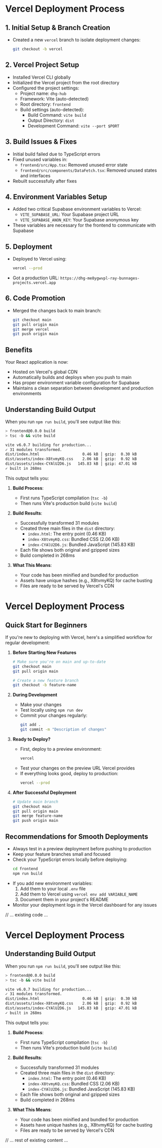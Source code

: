 # Vercel Deployment Process

## 1. Initial Setup & Branch Creation
- Created a new `vercel` branch to isolate deployment changes:
  ```bash
  git checkout -b vercel
  ```

## 2. Vercel Project Setup
- Installed Vercel CLI globally
- Initialized the Vercel project from the root directory
- Configured the project settings:
  - Project name: `dhg-hub`
  - Framework: Vite (auto-detected)
  - Root directory: `frontend`
  - Build settings (auto-detected):
    - Build Command: `vite build`
    - Output Directory: `dist`
    - Development Command: `vite --port $PORT`

## 3. Build Issues & Fixes
- Initial build failed due to TypeScript errors
- Fixed unused variables in:
  - `frontend/src/App.tsx`: Removed unused error state
  - `frontend/src/components/DataFetch.tsx`: Removed unused states and interfaces
- Rebuilt successfully after fixes

## 4. Environment Variables Setup
- Added two critical Supabase environment variables to Vercel:
  - `VITE_SUPABASE_URL`: Your Supabase project URL
  - `VITE_SUPABASE_ANON_KEY`: Your Supabase anonymous key
- These variables are necessary for the frontend to communicate with Supabase

## 5. Deployment
- Deployed to Vercel using:
  ```bash
  vercel --prod
  ```
- Got a production URL: `https://dhg-me8ygwvpl-ray-bunnages-projects.vercel.app`

## 6. Code Promotion
- Merged the changes back to main branch:
  ```bash
  git checkout main
  git pull origin main
  git merge vercel
  git push origin main
  ```

## Benefits
Your React application is now:
- Hosted on Vercel's global CDN
- Automatically builds and deploys when you push to main
- Has proper environment variable configuration for Supabase
- Maintains a clean separation between development and production environments

## Understanding Build Output
When you run `npm run build`, you'll see output like this:
```bash
> frontend@0.0.0 build
> tsc -b && vite build

vite v6.0.7 building for production...
✓ 31 modules transformed.
dist/index.html                   0.46 kB │ gzip:  0.30 kB
dist/assets/index-X8tvmyKQ.css    2.06 kB │ gzip:  0.92 kB
dist/assets/index-CYAlU2D6.js   145.83 kB │ gzip: 47.01 kB
✓ built in 268ms
```

This output tells you:
1. **Build Process**:
   - First runs TypeScript compilation (`tsc -b`)
   - Then runs Vite's production build (`vite build`)

2. **Build Results**:
   - Successfully transformed 31 modules
   - Created three main files in the `dist` directory:
     - `index.html`: The entry point (0.46 KB)
     - `index-X8tvmyKQ.css`: Bundled CSS (2.06 KB)
     - `index-CYAlU2D6.js`: Bundled JavaScript (145.83 KB)
   - Each file shows both original and gzipped sizes
   - Build completed in 268ms

3. **What This Means**:
   - Your code has been minified and bundled for production
   - Assets have unique hashes (e.g., X8tvmyKQ) for cache busting
   - Files are ready to be served by Vercel's CDN

# Vercel Deployment Process

## Quick Start for Beginners
If you're new to deploying with Vercel, here's a simplified workflow for regular development:

1. **Before Starting New Features**
   ```bash
   # Make sure you're on main and up-to-date
   git checkout main
   git pull origin main
   
   # Create a new feature branch
   git checkout -b feature-name
   ```

2. **During Development**
   - Make your changes
   - Test locally using `npm run dev`
   - Commit your changes regularly:
     ```bash
     git add .
     git commit -m "Description of changes"
     ```

3. **Ready to Deploy?**
   - First, deploy to a preview environment:
     ```bash
     vercel
     ```
   - Test your changes on the preview URL Vercel provides
   - If everything looks good, deploy to production:
     ```bash
     vercel --prod
     ```

4. **After Successful Deployment**
   ```bash
   # Update main branch
   git checkout main
   git pull origin main
   git merge feature-name
   git push origin main
   ```

## Recommendations for Smooth Deployments
- Always test in a preview deployment before pushing to production
- Keep your feature branches small and focused
- Check your TypeScript errors locally before deploying:
  ```bash
  cd frontend
  npm run build
  ```
- If you add new environment variables:
  1. Add them to your local `.env` file
  2. Add them to Vercel using `vercel env add VARIABLE_NAME`
  3. Document them in your project's README
- Monitor your deployment logs in the Vercel dashboard for any issues

// ... existing code ...


# Vercel Deployment Process

## Understanding Build Output
When you run `npm run build`, you'll see output like this:
```bash
> frontend@0.0.0 build
> tsc -b && vite build

vite v6.0.7 building for production...
✓ 31 modules transformed.
dist/index.html                   0.46 kB │ gzip:  0.30 kB
dist/assets/index-X8tvmyKQ.css    2.06 kB │ gzip:  0.92 kB
dist/assets/index-CYAlU2D6.js   145.83 kB │ gzip: 47.01 kB
✓ built in 268ms
```

This output tells you:
1. **Build Process**:
   - First runs TypeScript compilation (`tsc -b`)
   - Then runs Vite's production build (`vite build`)

2. **Build Results**:
   - Successfully transformed 31 modules
   - Created three main files in the `dist` directory:
     - `index.html`: The entry point (0.46 KB)
     - `index-X8tvmyKQ.css`: Bundled CSS (2.06 KB)
     - `index-CYAlU2D6.js`: Bundled JavaScript (145.83 KB)
   - Each file shows both original and gzipped sizes
   - Build completed in 268ms

3. **What This Means**:
   - Your code has been minified and bundled for production
   - Assets have unique hashes (e.g., X8tvmyKQ) for cache busting
   - Files are ready to be served by Vercel's CDN

// ... rest of existing content ...
